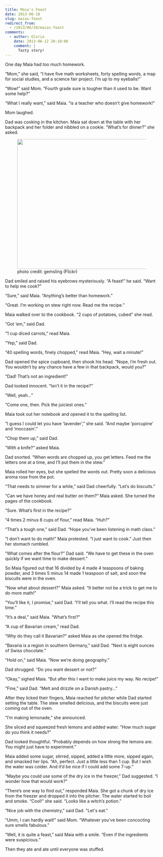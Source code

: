 ```yaml
---
title: Maia's Feast
date: 2013-06-10
slug: maias-feast
redirect_from:
  - /2013/06/10/maias-feast
comments:
  - author: Gloria
    date: 2013-06-12 20:10:06
    comment: |
      Tasty story!
---
```

One day Maia had too much homework.

“Mom,” she said, “I have five math worksheets, forty spelling words, a map for social studies, and a science fair project. I’m up to my eyeballs!”

“Wow!” said Mom. “Fourth grade sure is tougher than it used to be. Want some help?”

“What I really want,” said Maia. “is a teacher who doesn’t give homework!”

Mom laughed.

Dad was cooking in the kitchen. Maia sat down at the table with her backpack and her folder and nibbled on a cookie. “What’s for dinner?” she asked.

<figure><img alt="" src="http://farm4.staticflickr.com/3067/2620876645_bf3f4e9ea3_z.jpg" width="640" height="426" /><figcaption>photo credit: gemsling (Flickr)</figcaption></figure>

Dad smiled and raised his eyebrows mysteriously. “A feast!” he said. “Want to help me cook?”<!--more-->

“Sure,” said Maia. “Anything’s better than homework.”

“Great. I’m working on stew right now. Read me the recipe.”

Maia walked over to the cookbook. “2 cups of potatoes, cubed” she read.

“Got ‘em,” said Dad.

“1 cup diced carrots,” read Maia.

“Yep,” said Dad.

“40 spelling words, finely chopped,” read Maia. “Hey, wait a minute!”

Dad opened the spice cupboard, then shook his head. “Nope, I’m fresh out. You wouldn’t by any chance have a few in that backpack, would you?”

“Dad! That’s not an ingredient!”

Dad looked innocent. “Isn’t it in the recipe?”

“Well, yeah…”

“Come one, then. Pick the juiciest ones.”

Maia took out her notebook and opened it to the spelling list.

“I guess I could let you have ‘lavender’,” she said. “And maybe ‘porcupine’ and ‘moccasin’.”

“Chop them up,” said Dad.

“With a knife?” asked Maia.

Dad snorted. “When words are chopped up, you get letters. Feed me the letters one at a time, and I’ll put them in the stew.”

Maia rolled her eyes, but she spelled the words out. Pretty soon a delicious aroma rose from the pot.

“That needs to simmer for a while,” said Dad cheerfully. “Let’s do biscuits.”

“Can we have honey and real butter on them?” Maia asked. She turned the pages of the cookbook.

“Sure. What’s first in the recipe?”

“4 times 2 minus 6 cups of flour,” read Maia. “Huh?”

“That’s a tough one,” said Dad. “Hope you’ve been listening in math class.”

“I don’t want to do math!” Maia protested. “I just want to cook.” Just then her stomach rumbled.

“What comes after the flour?” Dad said. “We have to get these in the oven quickly if we want time to make dessert.”

So Maia figured out that 16 divided by 4 made 4 teaspoons of baking powder, and 3 times 5 minus 14 made 1 teaspoon of salt, and soon the biscuits were in the oven.

“Now what about dessert?” Maia asked. “It better not be a trick to get me to do more math!”

“You’ll like it, I promise,” said Dad. “I’ll tell you what. I’ll read the recipe this time.”

“It’s a deal,” said Maia. “What’s first?”

“A cup of Bavarian cream,” read Dad.

“Why do they call it Bavarian?” asked Maia as she opened the fridge.

“Bavaria is a region in southern Germany,” said Dad. “Next is eight ounces of Swiss chocolate.”

“Hold on,” said Maia. “Now we’re doing geography.”

Dad shrugged. “Do you want dessert or not?”

“Okay,” sighed Maia. “But after this I want to make juice my way. No recipe!”

“Fine,” said Dad. “Melt and drizzle on a Danish pastry…”

After they licked their fingers, Maia reached for pitcher while Dad started setting the table. The stew smelled delicious, and the biscuits were just coming out of the oven.

“I’m making lemonade,” she announced.

She sliced and squeezed fresh lemons and added water. “How much sugar do you think it needs?”

Dad looked thoughtful. “Probably depends on how strong the lemons are. You might just have to experiment.”

Maia added some sugar, stirred, sipped, added a little more, sipped again, and smacked her lips. “Ah, perfect. Just a little less than 1 cup. But I wish the water was colder. And it’d be nice if I could add some 7-up.”

“Maybe you could use some of the dry ice in the freezer,” Dad suggested. “I wonder how that would work?”

“There’s one way to find out,” responded Maia. She got a chunk of dry ice from the freezer and dropped it into the pitcher. The water started to boil and smoke. “Cool!” she said. “Looks like a witch’s potion.”

“Nice job with the chemistry,” said Dad. "Let's eat."

“Umm, I can hardly wait!” said Mom. “Whatever you’ve been concocting sure smells fabulous.”

“Well, it is quite a feast,” said Maia with a smile. “Even if the ingredients were suspicious.”

Then they ate and ate until everyone was stuffed.
